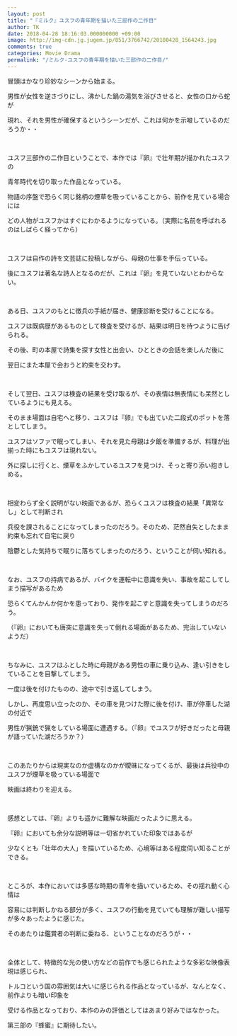 ```yaml
---
layout: post
title: "『ミルク』ユスフの青年期を描いた三部作の二作目"
author: TK
date: 2018-04-28 18:16:03.000000000 +09:00
image: http://img-cdn.jg.jugem.jp/851/3766742/20180428_1564243.jpg
comments: true
categories: Movie Drama
permalink: "/ミルク-ユスフの青年期を描いた三部作の二作目/"
---
```


<p>冒頭はかなり珍妙なシーンから始まる。</p>

<p>男性が女性を逆さづりにし、沸かした鍋の湯気を浴びさせると、女性の口から蛇が</p>

<p>現れ、それを男性が確保するというシーンだが、これは何かを示唆しているのだろうか・・</p>

<p>&nbsp;</p>

<p>ユスフ三部作の二作目ということで、本作では『卵』で壮年期が描かれたユスフの</p>

<p>青年時代を切り取った作品となっている。</p>

<p>物語の序盤で恐らく同じ銘柄の煙草を吸っていることから、前作を見ている場合には</p>

<p>どの人物がユスフかはすぐにわかるようになっている。（実際に名前を呼ばれるのはしばらく経ってから）</p>

<p>&nbsp;</p>

<p>ユスフは自作の詩を文芸誌に投稿しながら、母親の仕事を手伝っている。</p>

<p>後にユスフは著名な詩人となるのだが、これは『卵』を見ていないとわからない。</p>

<p>&nbsp;</p>

<p>ある日、ユスフのもとに徴兵の手紙が届き、健康診断を受けることになる。</p>

<p>ユスフは既病歴があるものとして検査を受けるが、結果は明日を待つように告げられる。</p>

<p>その後、町の本屋で詩集を探す女性と出会い、ひとときの会話を楽しんだ後に</p>

<p>翌日にまた本屋で会おうと約束を交わす。</p>

<p>&nbsp;</p>

<p>そして翌日、ユスフは検査の結果を受け取るが、その表情は無表情にも呆然としているようにも見える。</p>

<p>そのまま場面は自宅へと移り、ユスフは『卵』でも出ていた二段式のポットを落としてしまう。</p>

<p>ユスフはソファで眠ってしまい、それを見た母親は夕飯を準備するが、料理が出揃った時にもユスフは現れない。</p>

<p>外に探しに行くと、煙草をふかしているユスフを見つけ、そっと寄り添い抱きしめる。</p>

<p>&nbsp;</p>

<p>相変わらず全く説明がない映画であるが、恐らくユスフは検査の結果「異常なし」として判断され</p>

<p>兵役を課されることになってしまったのだろう。そのため、茫然自失としたまま約束も忘れて自宅に戻り</p>

<p>陰鬱とした気持ちで眠りに落ちてしまったのだろう、ということが伺い知れる。</p>

<p>&nbsp;</p>

<p>なお、ユスフの持病であるが、バイクを運転中に意識を失い、事故を起こしてしまう描写があるため</p>

<p>恐らくてんかんか何かを患っており、発作を起こすと意識を失ってしまうのだろう。</p>

<p>（『卵』においても唐突に意識を失って倒れる場面があるため、完治していないようだ）</p>

<p>&nbsp;</p>

<p>ちなみに、ユスフはふとした時に母親がある男性の車に乗り込み、逢い引きをしていることを目撃してしまう。</p>

<p>一度は後を付けたものの、途中で引き返してしまう。</p>

<p>しかし、再度思い立ったのか、その車を見つけた際に後を付け、車が停車した湖の付近で</p>

<p>男性が猟銃で猟をしている場面に遭遇する。（『卵』でユスフが好きだったと母親が語っていた湖だろうか？）</p>

<p>&nbsp;</p>

<p>このあたりからは現実なのか虚構なのかが曖昧になってくるが、最後は兵役中のユスフが煙草を吸っている場面で</p>

<p>映画は終わりを迎える。</p>

<p>&nbsp;</p>

<p>感想としては、『卵』よりも遥かに難解な映画だったように思える。</p>

<p>『卵』においても余分な説明等は一切省かれていた印象ではあるが</p>

<p>少なくとも「壮年の大人」を描いているため、心境等はある程度伺い知ることができる。</p>

<p>&nbsp;</p>

<p>ところが、本作においては多感な時期の青年を描いているため、その揺れ動く心情は</p>

<p>容易には判断しかねる部分が多く、ユスフの行動を見ていても理解が難しい描写が多々あったように感じた。</p>

<p>そのあたりは鑑賞者の判断に委ねる、ということなのだろうが・・</p>

<p>&nbsp;</p>

<p>全体として、特徴的な光の使い方などの前作でも感じられたような多彩な映像表現は感じられ、</p>

<p>トルコという国の雰囲気は大いに感じられる作品となっているが、なんとなく、前作よりも暗い印象を</p>

<p>受ける作品となっており、本作のみの評価としてはあまり好みではなかった。</p>

<p>第三部の『蜂蜜』に期待したい。</p>
